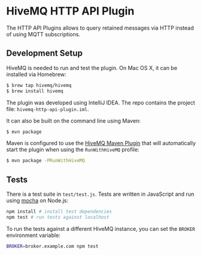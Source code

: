 # HiveMQ HTTP API Plugin

The HTTP API Plugins allows to query retained messages via HTTP instead of using MQTT subscriptions.

## Development Setup

HiveMQ is needed to run and test the plugin. On Mac OS X, it can be installed via Homebrew:

```bash
$ brew tap hivemq/hivemq
$ brew install hivemq
```

The plugin was developed using IntelliJ IDEA. The repo contains the project file: `hivemq-http-api-plugin.iml`.

It can also be built on the command line using Maven:

```bash
$ mvn package
```

Maven is configured to use the [HiveMQ Maven Plugin](http://www.hivemq.com/docs/plugins/2.3.1/#maven-plugin-chapter) that will automatically start the plugin when using the `RunWithHiveMQ` profile:

```bash
$ mvn package -PRunWithHiveMQ
```

## Tests

There is a test suite in `test/test.js`. Tests are written in JavaScript and run using [mocha](http://mochajs.org/) on Node.js:

```bash
npm install # install test dependencies
npm test # run tests against localhost
```

To run the tests against a different HiveMQ instance, you can set the `BROKER` environment variable:

```bash
BROKER=broker.example.com npm test
```

